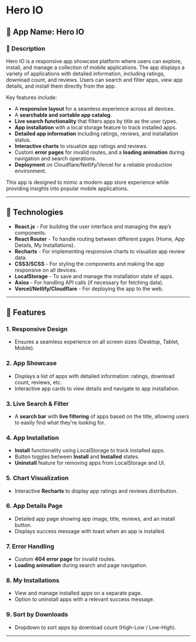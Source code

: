 # Hero IO

## 📱 App Name: Hero IO

### 📝 Description
Hero IO is a responsive app showcase platform where users can explore, install, and manage a collection of mobile applications. The app displays a variety of applications with detailed information, including ratings, download count, and reviews. Users can search and filter apps, view app details, and install them directly from the app.

Key features include:
- A **responsive layout** for a seamless experience across all devices.
- A **searchable and sortable app catalog**.
- **Live search functionality** that filters apps by title as the user types.
- **App installation** with a local storage feature to track installed apps.
- **Detailed app information** including ratings, reviews, and installation status.
- **Interactive charts** to visualize app ratings and reviews.
- Custom **error pages** for invalid routes, and a **loading animation** during navigation and search operations.
- **Deployment** on Cloudflare/Netlify/Vercel for a reliable production environment.

This app is designed to mimic a modern app store experience while providing insights into popular mobile applications.

---

## 🔧 Technologies
- **React.js** - For building the user interface and managing the app’s components.
- **React Router** - To handle routing between different pages (Home, App Details, My Installations).
- **Recharts** - For implementing responsive charts to visualize app review data.
- **CSS3/SCSS** - For styling the components and making the app responsive on all devices.
- **LocalStorage** - To save and manage the installation state of apps.
- **Axios** - For handling API calls (if necessary for fetching data).
- **Vercel/Netlify/Cloudflare** - For deploying the app to the web.

---

## 🚀 Features
### 1. **Responsive Design**
   - Ensures a seamless experience on all screen sizes (Desktop, Tablet, Mobile).
   
### 2. **App Showcase**
   - Displays a list of apps with detailed information: ratings, download count, reviews, etc.
   - Interactive app cards to view details and navigate to app installation.

### 3. **Live Search & Filter**
   - A **search bar** with **live filtering** of apps based on the title, allowing users to easily find what they're looking for.

### 4. **App Installation**
   - **Install** functionality using LocalStorage to track installed apps.
   - Button toggles between **Install** and **Installed** states.
   - **Uninstall** feature for removing apps from LocalStorage and UI.

### 5. **Chart Visualization**
   - Interactive **Recharts** to display app ratings and reviews distribution.

### 6. **App Details Page**
   - Detailed app page showing app image, title, reviews, and an install button.
   - Displays success message with toast when an app is installed.

### 7. **Error Handling**
   - Custom **404 error page** for invalid routes.
   - **Loading animation** during search and page navigation.

### 8. **My Installations**
   - View and manage installed apps on a separate page.
   - Option to uninstall apps with a relevant success message.

### 9. **Sort by Downloads**
   - Dropdown to sort apps by download count (High-Low / Low-High).

---

